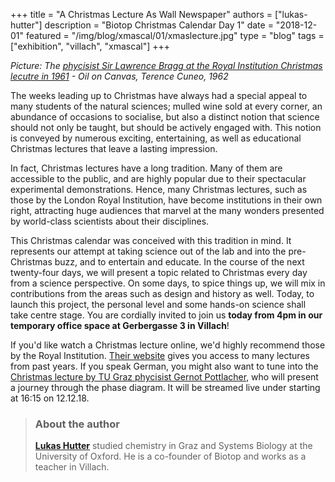 +++
title = "A Christmas Lecture As Wall Newspaper"
authors = ["lukas-hutter"]
description = "Biotop Christmas Calendar Day 1"
date = "2018-12-01"
featured = "/img/blog/xmascal/01/xmaslecture.jpg"
type = "blog"
tags = ["exhibition", "villach", "xmascal"]
+++

*Picture: The [phycisist Sir Lawrence Bragg at the Royal Institution Christmas lecutre in 1961](https://www.thinglink.com/scene/459318726211141635?buttonSource=viewLimits) - Oil on Canvas, Terence Cuneo, 1962*

The weeks leading up to Christmas have always had a special appeal to many students of the natural sciences; mulled wine sold at every corner, an abundance of occasions to socialise, but also a distinct notion that science should not only be taught, but should be actively engaged with. This notion is conveyed by numerous exciting, entertaining, as well as educational Christmas lectures that leave a lasting impression.

In fact, Christmas lectures have a long tradition. Many of them are accessible to the public, and are highly popular due to their spectacular experimental demonstrations. Hence, many Christmas lectures, such as those by the London Royal Institution, have become institutions in their own right, attracting huge audiences that marvel at the many wonders presented by world-class scientists about their disciplines.

This Christmas calendar was conceived with this tradition in mind. It represents our attempt at taking science out of the lab and into the pre-Christmas buzz, and to entertain and educate. In the course of the next twenty-four days, we will present a topic related to Christmas every day from a science perspective. On some days, to spice things up, we will mix in contributions from the areas such as design and history as well. Today, to launch this project, the personal level and some hands-on science shall take centre stage. You are cordially invited to join us **today from 4pm in our temporary office space at Gerbergasse 3 in Villach**!

If you'd like watch a Christmas lecture online, we'd highly recommend those by the Royal Institution. [Their website](http://www.rigb.org/christmas-lectures) gives you access to many lectures from past years. If you speak German, you might also want to tune into the [Christmas lecture by TU Graz phycisist Gernot Pottlacher](https://www.facebook.com/events/207325456862661/?active_tab=about), who will present a journey through the phase diagram. It will be streamed live under starting at 16:15 on 12.12.18.
<!--more-->

> ### About the author
> **[Lukas Hutter](http://biotop.co/en/person/lukas-hutter/)** studied chemistry in Graz and Systems Biology at the University of Oxford. He is a co-founder of Biotop and works as a teacher in Villach.

